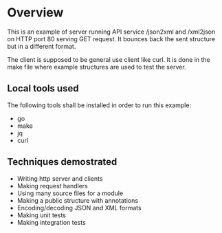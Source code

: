 #  Overview

This is an example of server running API service /json2xml and /xml2json
on HTTP port 80 serving GET request. It bounces back the sent structure
but in a different format.

The client is supposed to be general use client like curl. It is done in
the make file where example structures are used to test the server.

## Local tools used

The following tools shall be installed in order to run this example:
- go
- make
- jq
- curl

## Techniques demostrated

- Writing http server and clients
- Making request handlers
- Using many source files for a module
- Making a public structure with annotations
- Encoding/decoding JSON and XML formats
- Making unit tests
- Making integration tests
